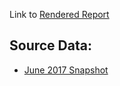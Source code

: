 Link to [Rendered Report](https://carpentries.github.io/assessment-projects/software-carpentry-projects/analysis-postworkshop.html)


## Source Data:
* [June 2017 Snapshot](https://raw.githubusercontent.com/carpentries/assessment-projects/master/software-carpentry-projects/public_swc_postworkshop_data_archivedJune2017.csv)
